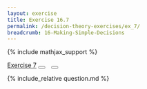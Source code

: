 ```yaml
---
layout: exercise
title: Exercise 16.7
permalink: /decision-theory-exercises/ex_7/
breadcrumb: 16-Making-Simple-Decisions
---
```


{% include mathjax_support %}

<div class="card">
<div class="card-header p-2">
<a href='#' class="p-2">Exercise 7</a>
<button type="button" class="btn btn-dark float-right" title="Solve this Exercise" onclick="solve('ex16.7');" href="#"><i id="ex16.7" class="fas fa-pen" style="color:white"></i></button>
<a class="edit_question" href="#"><button type="button" class="btn btn-dark float-right" title="Edit this Question"  style="margin-left:10px; margin-right:10px;" onclick="edit('ex16.7');" href="#"><i id="ex16.7" class="far fa-edit" style="color:white"></i></button></a>
</div>
<div class="card-body">
<p class="card-text">{% include_relative question.md %}</p>
</div>
</div>
<br>

